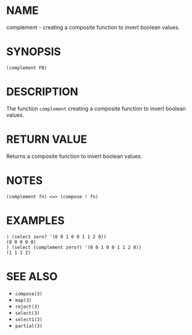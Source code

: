# NAME
complement - creating a composite function to invert boolean values.

# SYNOPSIS

    (complement FN)

# DESCRIPTION
The function `complement` creating a composite function to invert boolean values.

# RETURN VALUE
Returns a composite function to invert boolean values.

# NOTES

    (complement fn) <=> (compose ! fn)

# EXAMPLES

    ) (select zero? '(0 0 1 0 0 1 1 2 0))
    (0 0 0 0 0)
    ) (select (complement zero?) '(0 0 1 0 0 1 1 2 0))
    (1 1 1 2)

# SEE ALSO
- `compose(3)`
- `map(3)`
- `reject(3)`
- `select(3)`
- `select1(3)`
- `partial(3)`
